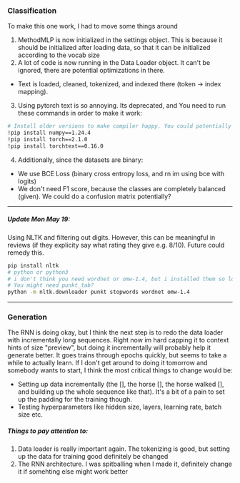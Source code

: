 ### Classification

To make this one work, I had to move some things around

1. MethodMLP is now initialized in the settings object. This is because it should be initialized after loading data, so that it can be initialized according to the vocab size
2. A lot of code is now running in the Data Loader object. It can't be ignored, there are potential optimizations in there.

- Text is loaded, cleaned, tokenized, and indexed there (token -> index mapping).

3. Using pytorch text is so annoying. Its deprecated, and You need to run these commands in order to make it work:

```bash
# Install older versions to make compiler happy. You could potentially tune it around to find more updated versions, but I called it a night
!pip install numpy==1.24.4
!pip install torch==2.1.0
!pip install torchtext==0.16.0
```

4. Additionally, since the datasets are binary:

- We use BCE Loss (binary cross entropy loss, and rn im using bce with logits)
- We don't need F1 score, because the classes are completely balanced (given). We could do a confusion matrix potentially?

---

##### Update Mon May 19:

Using NLTK and filtering out digits. However, this can be meaningful in reviews (if they explicity say what rating they give e.g. 8/10). Future could remedy this.

```bash
pip install nltk
# python or python3
# i don't think you need wordnet or omw-1.4, but i installed them so logging it here
# You might need punkt_tab?
python -m nltk.downloader punkt stopwords wordnet omw-1.4
```

---

### Generation

The RNN is doing okay, but I think the next step is to redo the data loader with incrementally long sequences. Right now im hard capping it to context hints of size "preview", but doing it incrementally will probably help it generate better. It goes trains through epochs quickly, but seems to take a while to actually learn. If I don't get around to doing it tomorrow and somebody wants to start, I think the most critical things to change would be:

- Setting up data incrementally (the [], the horse [], the horse walked [], and building up the whole sequence like that). It's a bit of a pain to set up the padding for the training though.
- Testing hyperparameters like hidden size, layers, learning rate, batch size etc.

##### Things to pay attention to:

1. Data loader is really important again. The tokenizing is good, but setting up the data for training good definitely be changed
2. The RNN architecture. I was spitballing when I made it, definitely change it if somehting else might work better
